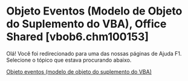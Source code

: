 
# Objeto Eventos (Modelo de Objeto do Suplemento do VBA), Office Shared [vbob6.chm100153]

Olá! Você foi redirecionado para uma das nossas páginas de Ajuda F1. Selecione o tópico que estava procurando abaixo.

[Objeto eventos (modelo de objeto do suplemento do VBA)](http://msdn.microsoft.com/library/7e16c9ca-6167-f6da-fb9a-018b9ac08b17%28Office.15%29.aspx)
